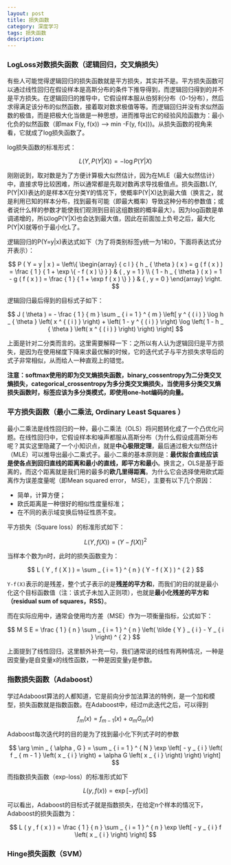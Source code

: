 ```yaml
---
layout: post
title: 损失函数
category: 深度学习
tags: 损失函数
description:
---
```


### LogLoss对数损失函数（逻辑回归，交叉熵损失）

有些人可能觉得逻辑回归的损失函数就是平方损失，其实并不是。平方损失函数可以通过线性回归在假设样本是高斯分布的条件下推导得到，而逻辑回归得到的并不是平方损失。在逻辑回归的推导中，它假设样本服从伯努利分布（0-1分布），然后求得满足该分布的似然函数，接着取对数求极值等等。而逻辑回归并没有求似然函数的极值，而是把极大化当做是一种思想，进而推导出它的经验风险函数为：最小化负的似然函数（即max F(y, f(x)) —> min -F(y, f(x)))。从损失函数的视角来看，它就成了log损失函数了。

log损失函数的标准形式：

$$
L ( Y , P ( Y | X ) ) = - \log P ( Y | X )
$$

刚刚说到，取对数是为了方便计算极大似然估计，因为在MLE（最大似然估计）中，直接求导比较困难，所以通常都是先取对数再求导找极值点。损失函数L(Y, P(Y|X))表达的是样本X在分类Y的情况下，使概率P(Y|X)达到最大值（换言之，就是利用已知的样本分布，找到最有可能（即最大概率）导致这种分布的参数值；或者说什么样的参数才能使我们观测到目前这组数据的概率最大）。因为log函数是单调递增的，所以logP(Y|X)也会达到最大值，因此在前面加上负号之后，最大化P(Y|X)就等价于最小化L了。

逻辑回归的P(Y=y|x)表达式如下（为了将类别标签y统一为1和0，下面将表达式分开表示）：

$$
P ( Y = y | x ) = \left\{ \begin{array} { c l } { h _ { \theta } ( x ) = g ( f ( x ) ) = \frac { 1 } { 1 + \exp \{ - f ( x ) \} } } & { , y = 1 } \\ { 1 - h _ { \theta } ( x ) = 1 - g ( f ( x ) ) = \frac { 1 } { 1 + \exp f ( x ) \} } } & { , y = 0 } \end{array} \right.
$$

逻辑回归最后得到的目标式子如下：

$$
J ( \theta ) = - \frac { 1 } { m } \sum _ { i = 1 } ^ { m } \left[ y ^ { ( i ) } \log h _ { \theta } \left( x ^ { ( i ) } \right) + \left( 1 - y ^ { ( i ) } \right) \log \left( 1 - h _ { \theta } \left( x ^ { ( i ) } \right) \right) \right]
$$

上面是针对二分类而言的。这里需要解释一下：之所以有人认为逻辑回归是平方损失，是因为在使用梯度下降来求最优解的时候，它的迭代式子与平方损失求导后的式子非常相似，从而给人一种直观上的错觉。

**注意：softmax使用的即为交叉熵损失函数，binary_cossentropy为二分类交叉熵损失，categorical_crossentropy为多分类交叉熵损失，当使用多分类交叉熵损失函数时，标签应该为多分类模式，即使用one-hot编码的向量。**

### 平方损失函数（最小二乘法, Ordinary Least Squares ）

最小二乘法是线性回归的一种，最小二乘法（OLS）将问题转化成了一个凸优化问题。在线性回归中，它假设样本和噪声都服从高斯分布（为什么假设成高斯分布呢？其实这里隐藏了一个小知识点，就是**中心极限定理**，最后通过极大似然估计（MLE）可以推导出最小二乘式子。最小二乘的基本原则是：**最优拟合直线应该是使各点到回归直线的距离和最小的直线，即平方和最小**。换言之，OLS是基于距离的，而这个距离就是我们用的最多的**欧几里得距离**。为什么它会选择使用欧式距离作为误差度量呢（即Mean squared error， MSE），主要有以下几个原因：

- 简单，计算方便；
- 欧氏距离是一种很好的相似性度量标准；
- 在不同的表示域变换后特征性质不变。

平方损失（Square loss）的标准形式如下：

$$
L ( Y , f ( X ) ) = ( Y - f ( X ) ) ^ { 2 }
$$

当样本个数为n时，此时的损失函数变为：

$$
L ( Y , f ( X ) ) = \sum _ { i = 1 } ^ { n } ( Y - f ( X ) ) ^ { 2 }
$$

`Y-f(X)`表示的是残差，整个式子表示的是**残差的平方和**，而我们的目的就是最小化这个目标函数值（注：该式子未加入正则项），也就是**最小化残差的平方和（residual sum of squares，RSS）**。

而在实际应用中，通常会使用均方差（MSE）作为一项衡量指标，公式如下：

$$
M S E = \frac { 1 } { n } \sum _ { i = 1 } ^ { n } \left( \tilde { Y } _ { i } - Y _ { i } \right) ^ { 2 }
$$

上面提到了线性回归，这里额外补充一句，我们通常说的线性有两种情况，一种是因变量y是自变量x的线性函数，一种是因变量y是参数。

### 指数损失函数（Adaboost）

学过Adaboost算法的人都知道，它是前向分步加法算法的特例，是一个加和模型，损失函数就是指数函数。在Adaboost中，经过m此迭代之后，可以得到

$$
f _ { m } ( x ) = f _ { m - 1 } ( x ) + \alpha _ { m } G _ { m } ( x )
$$

Adaboost每次迭代时的目的是为了找到最小化下列式子时的参数

$$
\arg \min _ { \alpha , G } = \sum _ { i = 1 } ^ { N } \exp \left[ - y _ { i } \left( f _ { m - 1 } \left( x _ { i } \right) + \alpha G \left( x _ { i } \right) \right) \right]
$$

而指数损失函数（exp-loss）的标准形式如下

$$
L ( y , f ( x ) ) = \exp [ - y f ( x ) ]
$$

可以看出，Adaboost的目标式子就是指数损失，在给定n个样本的情况下，Adaboost的损失函数为：

$$
L ( y , f ( x ) ) = \frac { 1 } { n } \sum _ { i = 1 } ^ { n } \exp \left[ - y _ { i } f \left( x _ { i } \right) \right]
$$

### Hinge损失函数（SVM）

